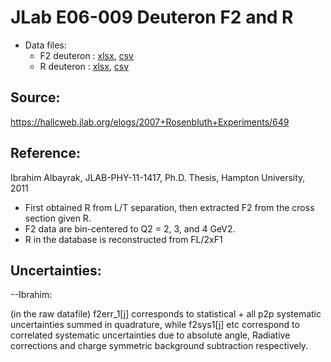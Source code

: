 # JLab E06-009 Deuteron F2 and R

* Data files: 
  * F2    deuteron : [xlsx](../data/JAM/10041.xlsx), [csv](../data/JAM/csv/10041.csv)   
  * R     deuteron : [xlsx](../data/JAM/10071.xlsx), [csv](../data/JAM/csv/10071.csv)   

## Source: 
https://hallcweb.jlab.org/elogs/2007+Rosenbluth+Experiments/649
## Reference: 
Ibrahim Albayrak, JLAB-PHY-11-1417, Ph.D. Thesis, Hampton University, 2011

* First obtained R from L/T separation, then extracted F2 from the cross section given R. 
* F2 data are bin-centered to Q2 = 2, 3, and 4 GeV2.
* R in the database is reconstructed from FL/2xF1


## Uncertainties:
--Ibrahim:

(in the raw datafile) f2err_1[j] corresponds to statistical + all p2p systematic uncertainties
summed in quadrature, while  f2sys1[j] etc correspond to correlated
systematic uncertainties due to absolute angle, Radiative corrections and
charge symmetric background subtraction respectively. 


